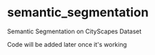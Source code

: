 # semantic_segmentation
Semantic Segmentation on CityScapes Dataset

Code will be added later once it's working
